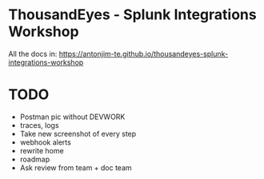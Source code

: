 # ThousandEyes - Splunk Integrations Workshop 

All the docs in: https://antonjim-te.github.io/thousandeyes-splunk-integrations-workshop


# TODO
- Postman pic without DEVWORK
- traces, logs
- Take new screenshot of every step
- webhook alerts
- rewrite home
- roadmap
- Ask review from team + doc team